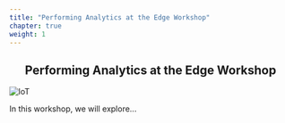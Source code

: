 ```yaml
---
title: "Performing Analytics at the Edge Workshop"
chapter: true
weight: 1
---
```


<div style="text-align: center"><h2>Performing Analytics at the Edge Workshop</h2></div>

![IoT](images/3-service-animated.gif)

In this workshop, we will explore...
